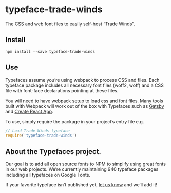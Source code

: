 
# typeface-trade-winds

The CSS and web font files to easily self-host “Trade Winds”.

## Install

`npm install --save typeface-trade-winds`

## Use

Typefaces assume you’re using webpack to process CSS and files. Each typeface
package includes all necessary font files (woff2, woff) and a CSS file with
font-face declarations pointing at these files.

You will need to have webpack setup to load css and font files. Many tools built
with Webpack will work out of the box with Typefaces such as [Gatsby](https://github.com/gatsbyjs/gatsby)
and [Create React App](https://github.com/facebookincubator/create-react-app).

To use, simply require the package in your project’s entry file e.g.

```javascript
// Load Trade Winds typeface
require('typeface-trade-winds')
```

## About the Typefaces project.

Our goal is to add all open source fonts to NPM to simplify using great fonts in
our web projects. We’re currently maintaining 940 typeface packages
including all typefaces on Google Fonts.

If your favorite typeface isn’t published yet, [let us know](https://github.com/KyleAMathews/typefaces)
and we’ll add it!
